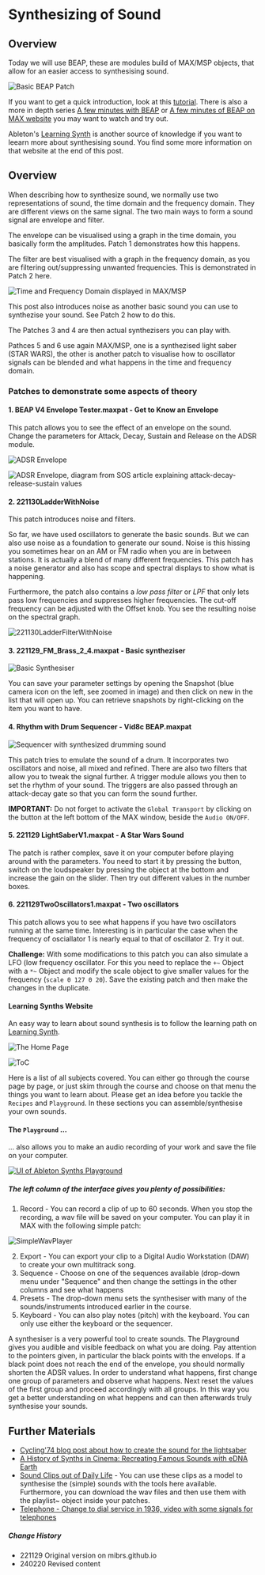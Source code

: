 # Synthesizing of Sound

## Overview

Today we will use BEAP, these are modules build of MAX/MSP objects, that allow for an easier access to synthesising sound.

![Basic BEAP Patch](media/2024-02-20_13-07-43.png)

If you want to get a quick introduction, look at this [tutorial](https://cycling74.com/tutorials/beap-analog-model-curriculum-outline). There is also a more in depth series [A few minutes with BEAP](https://www.youtube.com/playlist?list=PLasl9I6VeCCoT_BfdZjD1AM6McGTQj7mK) or [A few minutes of BEAP on MAX website](https://cycling74.com/tutorials/a-few-minutes-with-beap-tutorial-series) you may want to watch and try out. 

Ableton's [Learning Synth](https://learningsynths.ableton.com/) is another source of knowledge if you want to leearn more about synthesising sound. You find some more information on that website at the end of this post.


## Overview

When describing how to synthesize sound, we normally use two representations of sound, the time domain and the frequency domain. They are different views on the same signal. The two main ways to form a sound signal are envelope and filter. 

The envelope can be visualised using a graph in the time domain, you basically form the amplitudes. Patch 1 demonstrates how this happens.

The filter are best visualised with a graph in the frequency domain, as you are filtering out/suppressing unwanted frequencies. This is demonstrated in Patch 2 here. 

![Time and Frequency Domain displayed in MAX/MSP](media/2024-02-20_11-52-17.png)

This post also introduces noise as another basic sound you can use to synthezise your sound. See Patch 2 how to do this.

The Patches 3 and 4 are then actual synthezisers you can play with.

Pathces 5 and 6 use again MAX/MSP, one is a synthezised light saber (STAR WARS), the other is another patch to visualise how to oscillator signals can be blended and what happens in the time and frequency domain.


### Patches to demonstrate some aspects of theory

#### 1. BEAP V4 Envelope Tester.maxpat - Get to Know an Envelope

This patch allows you to see the effect of an envelope on the sound. Change the parameters for Attack, Decay, Sustain and Release on the ADSR module.

![ADSR Envelope](media/221129ADSR.png)

![ADSR Envelope, diagram from SOS article explaining attack-decay-release-sustain values](media/2024-02-20_10-48-05.png)


#### 2. 221130LadderWithNoise

This patch introduces noise and filters.

So far, we have used oscillators to generate the basic sounds. But we can also use noise as a foundation to generate our sound. Noise is this hissing  you sometimes hear on an AM or FM radio when you are in between stations. It is actually a blend of many different frequencies. This patch has a noise generator and also has scope and spectral displays to show what is happening.

Furthermore, the patch also contains a *low pass filter* or *LPF* that only lets pass low frequencies and suppresses higher frequencies. The cut-off frequency can be adjusted with the Offset knob. You see the resulting noise on the spectral graph.

![221130LadderFilterWithNoise](media/2024-02-20_12-13-45.png)


#### 3. 221129_FM_Brass_2_4.maxpat - Basic syntheziser

![Basic Synthesiser](media/221129Snapshot.png)

You can save your parameter settings by opening the Snapshot (blue camera icon on the left, see zoomed in image) and then click on new in the list that will open up. You can retrieve snapshots by right-clicking on the item you want to have.


#### 4. Rhythm with Drum Sequencer - Vid8c BEAP.maxpat

![Sequencer with synthesized drumming sound](media/2024-02-20_12-33-05.png)

This patch tries to emulate the sound of a drum. It incorporates two oscillators and noise, all mixed and refined. There are also two filters that allow you to tweak the signal further. A trigger module allows you then to set the rhythm of your sound. The triggers are also passed through an attack-decay gate so that you can form the sound further.

**IMPORTANT:** Do not forget to activate the `Global Transport` by clicking on the button at the left bottom of the MAX window, beside the `Audio ON/OFF`.


#### 5. 221129 LightSaberV1.maxpat - A Star Wars Sound

The patch is rather complex, save it on your computer before playing around with the parameters. You need to start it by pressing the button, switch on the loudspeaker by pressing the object at the bottom and increase the gain on the slider. Then try out different values in the number boxes.


#### 6. 221129TwoOscillators1.maxpat - Two oscillators

This patch allows you to see what happens if you have two oscillators running at the same time. Interesting is in particular the case when the frequency of osciallator 1 is nearly equal to that of oscillator 2. Try it out.

**Challenge:** With some modifications to this patch you can also simulate a LFO (low frequency oscillator. For this you need to replace the ```+~``` Object with a ```*~``` Object and modify the scale object to give smaller values for the frequency (```scale 0 127 0 20```). Save the existing patch and then make the changes in the duplicate.



#### Learning Synths Website

An easy way to learn about sound synthesis is to follow the learning path on [Learning Synth](https://learningsynths.ableton.com/).

![The Home Page](media/221129_Learning_Synths.png)

![ToC](media/221129_Learing_Synths_Content.png)

Here is a list of all subjects covered. You can either go through the course page by page, or just skim through the course and choose on that menu the things you want to learn about. Please get an idea before you tackle the ```Recipes``` and ```Playground```. In these sections you can assemble/synthesise your own sounds.

#### The ```Playground``` ...
... also allows you to make an audio recording of your work and save the file on your computer.

<a target="_blank" href="https://learningsynths.ableton.com/en/playground">
  <img src="media/221129AbletonPlayground.png" alt="UI of Ableton Synths Playground"/>
</a>

##### The left column of the interface gives you plenty of possibilities:
1. Record - You can record a clip of up to 60 seconds. When you stop the recording, a wav file will be saved on your computer. You can play it in MAX with the following simple patch:

![SimpleWavPlayer](media/221129SimplePlayer2.png)

2. Export - You can export your clip to a Digital Audio Workstation (DAW) to create your own multitrack song.
3. Sequence - Choose on one of the sequences available (drop-down menu under "Sequence" and then change the settings in the other columns and see what happens
4. Presets - The drop-down menu sets the synthesiser with many of the sounds/instruments introduced earlier in the course.
5. Keyboard - You can also play notes (pitch) with the keyboard. You can only use either the keyboard or the sequencer.

A synthesiser is a very powerful tool to create sounds. The Playground gives you audible and visible feedback on what you are doing. Pay attention to the pointers given, in particular the black points with the envelops. If a black point does not reach the end of the envelope, you should normally shorten the ADSR values. In order to understand what happens, first change one group of parameters and observe what happens. Next reset the values of the first group and proceed accordingly with all groups. In this way you get a better understanding on what heppens and can then afterwards truly synthesise your sounds.


## Further Materials
- [Cycling'74 blog post about how to create the sound for the lightsaber](https://cycling74.com/forums/lightsaber-inspired-sound)
- [A History of Synths in Cinema: Recreating Famous Sounds with eDNA Earth](https://youtu.be/AyXP4dOQsG0)
- [Sound Clips out of Daily Life](https://www.soundsofchanges.eu/?s=police) - You can use these clips as a model to synthesise the (simple) sounds with the tools here available. Furthermore, you can download the wav files and then use them with the playlist~ object inside your patches.
- [Telephone - Change to dial service in 1936, video with some signals for telephones](https://laughingsquid.com/1936-att-introduction-to-rotary-dial-telephones/)

##### Change History
- 221129 Original version on mibrs.github.io
- 240220 Revised content
